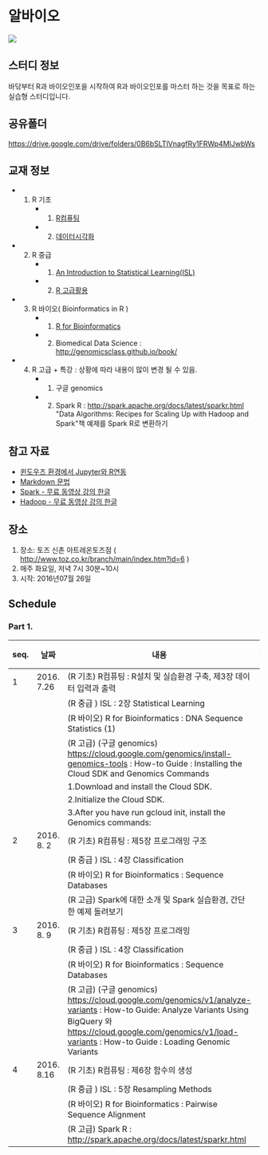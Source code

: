 # 알바이오

<img src="https://github.com/biospin/R_Bio/blob/master/main01.png"/>

## 스터디 정보
바닦부터  R과 바이오인포을 시작하여  R과 바이오인포를 마스터 하는 것을 목표로 하는  실습형  스터디입니다.   


## 공유폴더 
https://drive.google.com/drive/folders/0B6bSLTlVnagfRy1FRWp4MlJwbWs

## 교재 정보
- 1. R 기초
      - 1)  [R컴퓨팅](http://press.knou.ac.kr/goods/textBookView.do?condCmdtCode=9788920013164&condLscValue=001&condYr=&condSmst= ) 
      - 2)  [데이터시각화](http://press.knou.ac.kr/goods/textBookView.do?condCmdtCode=9788920014635&condLscValue=001&condYr=&condSmst= )
- 2. R 중급 
      - 1)  [An Introduction to Statistical Learning(ISL)](http://www-bcf.usc.edu/~gareth/ISL/)
      - 2)  [R 고급활용](http://press.knou.ac.kr/goods/textBookView.do?condCmdtCode=9788920015144&condLscValue=001&condYr=2016&condSmst=2 )
- 3. R 바이오(  Bioinformatics in R )
      - 1)  [R for Bioinformatics](https://a-little-book-of-r-for-bioinformatics.readthedocs.io/en/latest/ )
      - 2)  Biomedical Data Science : http://genomicsclass.github.io/book/
- 4. R 고급 + 특강 : 상황에 따라 내용이 많이 변경 될 수 있음. 
      - 1) 구글 genomics 
      - 2) Spark R : http://spark.apache.org/docs/latest/sparkr.html
                "Data Algorithms: Recipes for Scaling Up with Hadoop and Spark"책 예제를 Spark R로 변환하기 

## 참고 자료
- [윈도우즈 환경에서 Jupyter와 R연동](https://github.com/biospin/BigBio/blob/master/reference/Jupyter%EC%99%80R%EC%97%B0%EB%8F%99%EB%B0%A9%EB%B2%95.md)
- [Markdown 문법](https://github.com/biospin/BigBio/blob/master/reference/%EB%A7%88%ED%81%AC%EB%8B%A4%EC%9A%B4.md)
- [Spark - 무료 동영상 강의 한글](http://cyber.dbguide.net/lecture.php?action=view&no=154)
- [Hadoop - 무료 동영상 강의 한글](http://cyber.dbguide.net/lecture.php?action=view&no=117)


## 장소
1. 장소: 토즈 신촌  아트레온토즈점 ( http://www.toz.co.kr/branch/main/index.htm?id=6 )
2. 매주 화요일, 저녁 7시 30분~10시
3. 시작: 2016년07월 26일
  
 
## Schedule

### Part 1.

|seq.|    날짜      |내용                                                                                      | 후기
|----| ---------|----------------------------------------------|-----
|  1 |2016. 7.26|(R 기초) R컴퓨팅 :  R설치 및 실습환경 구축,  제3장  데이터 입력과 출력
|    |          |(R 중급 )  ISL : 2장 Statistical Learning 
|    |          |(R 바이오) R for Bioinformatics : DNA Sequence Statistics (1)
|    |          |(R 고급)   (구글 genomics) https://cloud.google.com/genomics/install-genomics-tools :  How-to Guide : Installing the Cloud SDK and Genomics Commands 
|    |          |            1.Download and install the Cloud SDK.
|    |          |            2.Initialize the Cloud SDK.
|    |          |            3.After you have run gcloud init, install the Genomics commands:
|  2 |2016. 8. 2|(R 기초) R컴퓨팅 : 제5장  프로그래밍 구조
|    |          |(R 중급 )  ISL : 4장 Classification
|    |          |(R 바이오) R for Bioinformatics : Sequence Databases
|    |          |(R 고급)   Spark에 대한 소개 및 Spark 실습환경,  간단한 예제 돌려보기
|  3 |2016. 8. 9|(R 기초) R컴퓨팅 : 제5장  프로그래밍 
|    |          |(R 중급 )  ISL : 4장 Classification
|    |          |(R 바이오) R for Bioinformatics : Sequence Databases
|    |          |(R 고급)  (구글 genomics) https://cloud.google.com/genomics/v1/analyze-variants : How-to Guide: Analyze Variants Using BigQuery  와  https://cloud.google.com/genomics/v1/load-variants : How-to Guide :  Loading Genomic Variants
|  4 |2016. 8.16|(R 기초) R컴퓨팅 : 제6장  함수의 생성
|    |          |(R 중급 )  ISL : 5장 Resampling Methods 
|    |          |(R 바이오) R for Bioinformatics : Pairwise Sequence Alignment
|    |          |(R 고급)   Spark R : http://spark.apache.org/docs/latest/sparkr.html

